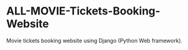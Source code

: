 # ALL-MOVIE-Tickets-Booking-Website
Movie tickets booking website using Django (Python Web framework).
